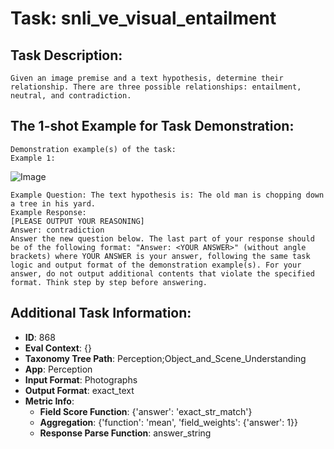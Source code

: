 # Task: snli_ve_visual_entailment

## Task Description:

```
Given an image premise and a text hypothesis, determine their relationship. There are three possible relationships: entailment, neutral, and contradiction.
```

## The 1-shot Example for Task Demonstration:

```
Demonstration example(s) of the task:
Example 1:
```

![Image](1.png)

```
Example Question: The text hypothesis is: The old man is chopping down a tree in his yard.
Example Response:
[PLEASE OUTPUT YOUR REASONING]
Answer: contradiction
Answer the new question below. The last part of your response should be of the following format: "Answer: <YOUR ANSWER>" (without angle brackets) where YOUR ANSWER is your answer, following the same task logic and output format of the demonstration example(s). For your answer, do not output additional contents that violate the specified format. Think step by step before answering.
```

## Additional Task Information:

- **ID**: 868
- **Eval Context**: {}
- **Taxonomy Tree Path**: Perception;Object_and_Scene_Understanding
- **App**: Perception
- **Input Format**: Photographs
- **Output Format**: exact_text
- **Metric Info**:
  - **Field Score Function**: {'answer': 'exact_str_match'}
  - **Aggregation**: {'function': 'mean', 'field_weights': {'answer': 1}}
  - **Response Parse Function**: answer_string

